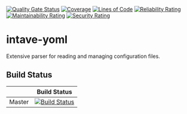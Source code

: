 [![Quality Gate Status](https://sonarcloud.io/api/project_badges/measure?project=intave_yoml&metric=alert_status)](https://sonarcloud.io/dashboard?id=intave_yoml)
[![Coverage](https://sonarcloud.io/api/project_badges/measure?project=intave_yoml&metric=coverage)](https://sonarcloud.io/dashboard?id=intave_yoml)
[![Lines of Code](https://sonarcloud.io/api/project_badges/measure?project=intave_yoml&metric=ncloc)](https://sonarcloud.io/dashboard?id=intave_yoml)
[![Reliability Rating](https://sonarcloud.io/api/project_badges/measure?project=intave_yoml&metric=reliability_rating)](https://sonarcloud.io/dashboard?id=intave_yoml)
[![Maintainability Rating](https://sonarcloud.io/api/project_badges/measure?project=intave_yoml&metric=sqale_rating)](https://sonarcloud.io/dashboard?id=intave_yoml)
[![Security Rating](https://sonarcloud.io/api/project_badges/measure?project=intave_yoml&metric=security_rating)](https://sonarcloud.io/dashboard?id=intave_yoml)

# intave-yoml
Extensive parser for reading and managing configuration files.

## Build Status

|             | Build Status                                                                                                            |
|-------------|-------------------------------------------------------------------------------------------------------------------------|
| Master      | [![Build Status](https://travis-ci.com/intave/yoml.svg?branch=master)](https://travis-ci.com/intave/yoml) |